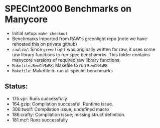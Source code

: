 SPECInt2000 Benchmarks on Manycore
===================================

- Initial setup:
	`make checkout`
- Benchmarks imported from RAW's greenlight repo (note we have rehosted this on private github)
- `rawlib/`: Since `greenlight` was originally written for raw, it uses 
  some raw library functions to run spec benchamrks. This folder
  contains manycore versions of required raw library functions.
- `Makefile.BenChMaRK`: Makefile to run `BenChMaRK`
- `Makefile`: Makefile to run all specint benchmarks

Status:
-------
- 175.vpr: Runs successfully
- 164.gzip: Compilation successful. Runtime issue.
- 300.twolf: Compilation issue; undefined macro
- 186.crafty: Compilation issue; missing struct definition.
- 181.mcf: Runs successfully
